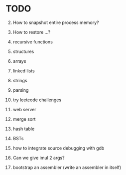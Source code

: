 # TODO

2. How to snapshot entire process memory?
3. How to restore ...?


4. recursive functions
5. structures
6. arrays
7. linked lists
8. strings
9. parsing
10. try leetcode challenges
11. web server
12. merge sort
13. hash table
14. BSTs
15. how to integrate source debugging with gdb
16. Can we give imul 2 args?
17. bootstrap an assembler (write an assembler in itself)